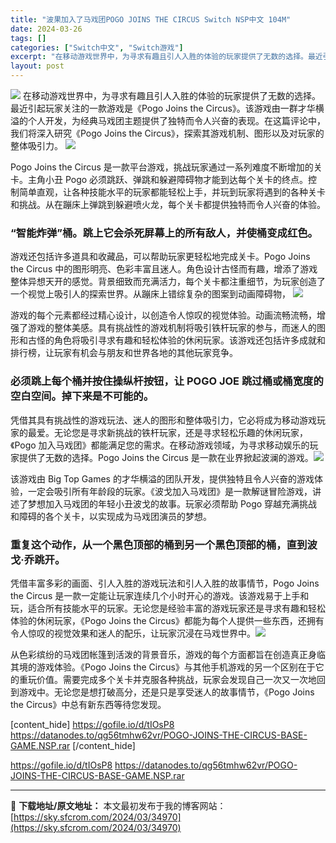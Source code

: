 ```yaml
---
title: "波果加入了马戏团POGO JOINS THE CIRCUS Switch NSP中文 104M"
date: 2024-03-26
tags: []
categories: ["Switch中文", "Switch游戏"]
excerpt: "在移动游戏世界中，为寻求有趣且引人入胜的体验的玩家提供了无数的选择。最近引起玩家关注的一款游戏是《Pogo Joins the Circus》。该游戏由一群才华横溢的个人开发，为经典马戏团主题提供了独特而令人兴奋的表现。在这篇评论中，我们将深入研究《Pogo Joins the Circus》，探索&hellip;"
layout: post
---
```


<img class="aligncenter" src="https://sky.sfcrom.com/wp-content/uploads/2024/03/20240329094512-e29b4.jpeg" />
在移动游戏世界中，为寻求有趣且引人入胜的体验的玩家提供了无数的选择。最近引起玩家关注的一款游戏是《Pogo Joins the Circus》。该游戏由一群才华横溢的个人开发，为经典马戏团主题提供了独特而令人兴奋的表现。在这篇评论中，我们将深入研究《Pogo Joins the Circus》，探索其游戏机制、图形以及对玩家的整体吸引力。

<img src="https://sky.sfcrom.com/wp-content/uploads/2024/03/20240329094515-c97d9.jpeg" />

<span>Pogo Joins the Circus 是一款平台游戏，挑战玩家通过一系列难度不断增加的关卡。主角小丑 Pogo 必须跳跃、弹跳和躲避障碍物才能到达每个关卡的终点。控制简单直观，让各种技能水平的玩家都能轻松上手，并玩到玩家将遇到的各种关卡和挑战。从在蹦床上弹跳到躲避喷火龙，每个关卡都提供独特而令人兴奋的体验。</span>
<h3><span>“智能炸弹”桶。跳上它会杀死屏幕上的所有敌人，并使桶变成红色。</span></h3>
<span>游戏还包括许多道具和收藏品，可以帮助玩家更轻松地完成关卡。Pogo Joins the Circus 中的图形明亮、色彩丰富且迷人。角色设计古怪而有趣，增添了游戏整体异想天开的感觉。背景细致而充满活力，每个关卡都注重细节，为玩家创造了一个视觉上吸引人的探索世界。从蹦床上错综复杂的图案到动画障碍物，</span>

<img src="https://sky.sfcrom.com/wp-content/uploads/2024/03/20240329094517-99b36.jpeg" />

<span>游戏的每个元素都经过精心设计，以创造令人惊叹的视觉体验。动画流畅流畅，增强了游戏的整体美感。具有挑战性的游戏机制将吸引铁杆玩家的参与，而迷人的图形和古怪的角色将吸引寻求有趣和轻松体验的休闲玩家。该游戏还包括许多成就和排行榜，让玩家有机会与朋友和世界各地的其他玩家竞争。</span>
<h3><span>必须跳上每个桶并按住操纵杆按钮，让 POGO JOE 跳过桶或桶宽度的空白空间。掉下来是不可能的。</span></h3>
<span>凭借其具有挑战性的游戏玩法、迷人的图形和整体吸引力，它必将成为移动游戏玩家的最爱。无论您是寻求新挑战的铁杆玩家，还是寻求轻松乐趣的休闲玩家，《Pogo 加入马戏团》都能满足您的需求。在移动游戏领域，为寻求移动娱乐的玩家提供了无数的选择。Pogo Joins the Circus 是一款在业界掀起波澜的游戏。</span><img src="https://sky.sfcrom.com/wp-content/uploads/2024/03/20240329094519-315d9.jpeg" />

<span>该游戏由 Big Top Games 的才华横溢的团队开发，提供独特且令人兴奋的游戏体验，一定会吸引所有年龄段的玩家。《波戈加入马戏团》是一款解谜冒险游戏，讲述了梦想加入马戏团的年轻小丑波戈的故事。玩家必须帮助 Pogo 穿越充满挑战和障碍的各个关卡，以实现成为马戏团演员的梦想。</span>
<h3><span>重复这个动作，从一个黑色顶部的桶到另一个黑色顶部的桶，直到波戈·乔跳开。</span></h3>
<span>凭借丰富多彩的画面、引人入胜的游戏玩法和引人入胜的故事情节，Pogo Joins the Circus 是一款一定能让玩家连续几个小时开心的游戏。该游戏易于上手和玩，适合所有技能水平的玩家。无论您是经验丰富的游戏玩家还是寻求有趣和轻松体验的休闲玩家，《Pogo Joins the Circus》都能为每个人提供一些东西，还拥有令人惊叹的视觉效果和迷人的配乐，让玩家沉浸在马戏世界中。<img src="https://sky.sfcrom.com/wp-content/uploads/2024/03/20240329094519-87d46.jpeg" /></span>

<span>从色彩缤纷的马戏团帐篷到活泼的背景音乐，游戏的每个方面都旨在创造真正身临其境的游戏体验。</span><span>《Pogo Joins the Circus》与其他手机游戏的另一个区别在于它的重玩价值。</span><span>需要完成多个关卡并克服各种挑战，玩家会发现自己一次又一次地回到游戏中。</span><span>无论您是想打破高分，还是只是享受迷人的故事情节，《Pogo Joins the Circus》中总有新东西等待您发现。</span>

[content_hide]
https://gofile.io/d/tIOsP8
https://datanodes.to/qg56tmhw62vr/POGO-JOINS-THE-CIRCUS-BASE-GAME.NSP.rar
[/content_hide]

<!--wechatfans start-->
https://gofile.io/d/tIOsP8
https://datanodes.to/qg56tmhw62vr/POGO-JOINS-THE-CIRCUS-BASE-GAME.NSP.rar
<!--wechatfans end-->

---
📖 **下载地址/原文地址：** 本文最初发布于我的博客网站：[https://sky.sfcrom.com/2024/03/34970](https://sky.sfcrom.com/2024/03/34970)
